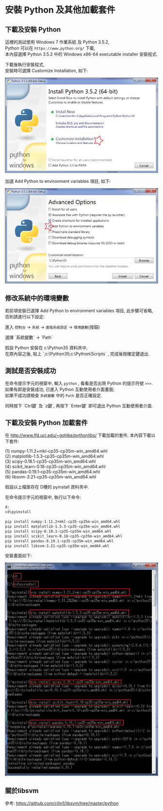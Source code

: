 # 安裝 Python 及其他加載套件

## 下載及安裝 Python

這裡的測試使用 Windows 7 作業系統 及 Python 3.5.2, <br>
Python 可以在 `https://www.python.org/` 下載, <br>
本內容選擇 Python 3.5.2 中的 Windows x86-64 executable installer 安裝程式.<p>

下載後執行安裝程式, <br>
安裝時可選擇 Customize Installation, 如下:<p>
![GitHub Logo](/images/install01.jpg)

加選 Add Python to environment variables 項目, 如下:<p>
![GitHub Logo](/images/install02.jpg)


## 修改系統中的環境變數
若前項安裝已選擇 Add Python to environment variables 項目, 此步驟可省略, <br>
否則請進行以下設定:<p>

進入 `控制台` -> `系統` -> `進階系統設定` -> `環境變數`(按鈕)
<p>
選擇 `系統變數` -> `Path`
<p>
假設 Python 安裝在 c:\Python35 資料夾中,<br>
在原內容之後, 貼上 `;c:\Python35;c:\Python\Scripts` , 完成後按確定鍵退出.


## 測試是否安裝成功
在命令提示字元的視窗中, 輸入 `python` , 看看是否出現 Python 的提示符號 `>>>`.<br>
如果有即是安裝成功, 已進入 Python 互動使用者介面畫面;<br>
如果不成功請檢查 `系統變數` 中的 `Path` 是否正確設定.
<p>
同時按下 `Ctrl鍵` 及 `z鍵`, 再按下 `Enter鍵` 即可退出 Python 互動使用者介面. 


## 下載及安裝 Python 加載套件
在 http://www.lfd.uci.edu/~gohlke/pythonlibs/ 下載加載的套件, 本內容下載以下套件:<p>
(1) numpy-1.11.2+mkl-cp35-cp35m-win_amd64.whl <br>
(2) matplotlib-1.5.3-cp35-cp35m-win_amd64.whl <br>
(3) scipy-0.18.1-cp35-cp35m-win_amd64.whl <br>
(4) scikit_learn-0.18-cp35-cp35m-win_amd64.whl <br>
(5) pandas-0.19.1-cp35-cp35m-win_amd64.whl <br>
(6) libsvm-3.21-cp35-cp35m-win_amd64.whl <p>

假設以上檔案存在 D槽的 pyinstall 資料夾中.

在命令提示字元的視窗中, 執行以下命令:
```
d:
cd\pyinstall

pip install numpy-1.11.2+mkl-cp35-cp35m-win_amd64.whl
pip install matplotlib-1.5.3-cp35-cp35m-win_amd64.whl 
pip install scipy-0.18.1-cp35-cp35m-win_amd64.whl 
pip install scikit_learn-0.18-cp35-cp35m-win_amd64.whl 
pip install pandas-0.19.1-cp35-cp35m-win_amd64.whl 
pip install libsvm-3.21-cp35-cp35m-win_amd64.whl
```
安裝畫面如下:<p>
![GitHub Logo](/images/install03.jpg)

## 關於libsvm
參考: https://github.com/cjlin1/libsvm/tree/master/python
